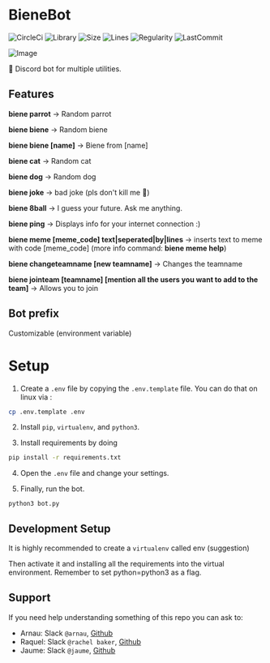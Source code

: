 # <!--<img src="https://external-content.duckduckgo.com/iu/?u=https%3A%2F%2Fwiki.miranda-ng.org%2Fimages%2F4%2F4d%2FDiscord-Logo-Black.png&f=1&nofb=1" width="25">--> BieneBot <!--<img src="https://avatars.githubusercontent.com/u/15365910?s=200&v=4" width="25">-->

![CircleCi](https://img.shields.io/circleci/build/github/hackupc/discordbot-bienebot)
![Library](https://img.shields.io/badge/Library-Discord.py-blue)
![Size](https://img.shields.io/github/languages/code-size/hackupc/discordbot-bienebot)
![Lines](https://img.shields.io/tokei/lines/github/hackupc/discordbot-bienebot)
![Regularity](https://img.shields.io/github/commit-activity/m/hackupc/discordbot-bienebot)
![LastCommit](https://img.shields.io/github/last-commit/hackupc/discordbot-bienebot)

![Image](https://hackupc.com/ogimage.png)

🤖 Discord bot for multiple utilities.

## Features

**biene parrot** -> Random parrot

**biene biene** -> Random biene

**biene biene [name]** -> Biene from [name]

**biene cat** -> Random cat

**biene dog** -> Random dog

**biene joke** -> bad joke (pls don't kill me :pleading_face:)

**biene 8ball** -> I guess your future. Ask me anything.

**biene ping** -> Displays info for your internet connection :)

**biene meme [meme_code] text|seperated|by|lines** -> inserts text to meme with code [meme_code]
(more info command: **biene meme help**)

**biene changeteamname [new teamname]** -> Changes the teamname

**biene jointeam [teamname] [mention all the users you want to add to the team]** -> Allows you to join

## Bot prefix

Customizable (environment variable)

# Setup

1. Create a ``.env`` file by copying the ``.env.template`` file. You can do that on linux via :

```sh
cp .env.template .env
```

2. Install ``pip``, ``virtualenv``, and ``python3``.

3. Install requirements by doing

```sh
pip install -r requirements.txt
```

4. Open the ``.env`` file and change your settings. 

5. Finally, run the bot.

```console
python3 bot.py
```

## Development Setup

It is highly recommended to create a ``virtualenv`` called env (suggestion)

Then activate it and installing all the requirements into the virtual environment. Remember to set python=python3 as a flag.

## Support

If you need help understanding something of this repo you can ask to:

- Arnau: Slack `@arnau`, [Github](https://github.com/Casassarnau)
- Raquel: Slack `@rachel baker`, [Github](https://github.com/raquelpanapalen)
- Jaume: Slack `@jaume`, [Github](https://github.com/EncryptEx)
